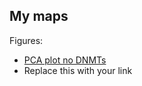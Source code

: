 ## My maps

Figures:

 - [PCA plot no DNMTs](https://skwon12.github.io/sk-graphs/PCAplot-noDNMTs.html)
 - Replace this with your link
